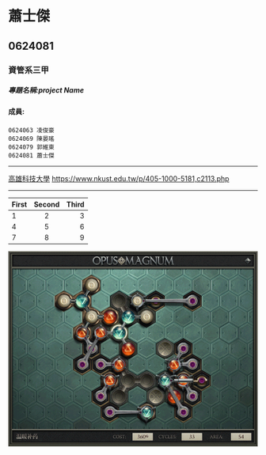 # 蕭士傑
## 0624081
### 資管系三甲
##### 專題名稱:project Name
#### 成員:
```
0624063 凌俊豪
0624069 陳晏瑤
0624079 郭維東
0624081 蕭士傑
```
***

[高雄科技大學](https://www.nkust.edu.tw/p/405-1000-5181,c2113.php)
<https://www.nkust.edu.tw/p/405-1000-5181,c2113.php>

***
| First | Second | Third |
|:------|:------:|------:|
| 1 | 2 | 3 |
| 4 | 5 | 6 |
| 7 | 8 | 9 |

![opus](opus.gif "Hello")
